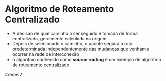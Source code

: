 
# Algoritmo de Roteamento Centralizado

- A decisão de qual caminho a ser seguido é tomada de forma centralizada, geralmente calculada na origem
- Depois de selecionado o caminho, o pacote seguirá a rota predeterminada independentemente das mudanças que venham a ocorrer na rede de interconexão
- o algoritmo conhecido como **source routing** é um exemplo de algoritmo de roteamento centralizado

#redes2

